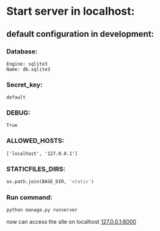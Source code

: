 # Start server in localhost:

## default configuration in development:

### Database:
    Engine: sqlite3
    Name: db.sqlite3

### Secret_key:
    default

### DEBUG:
    True

### ALLOWED_HOSTS:
    ['localhost', '127.0.0.1']

### STATICFILES_DIRS:
```python
os.path.join(BASE_DIR, 'static')
```
### Run command:
```bash
python manage.py runserver
```

now can access the site on localhost [127.0.0.1:8000](http://127.0.0.1:8000)

